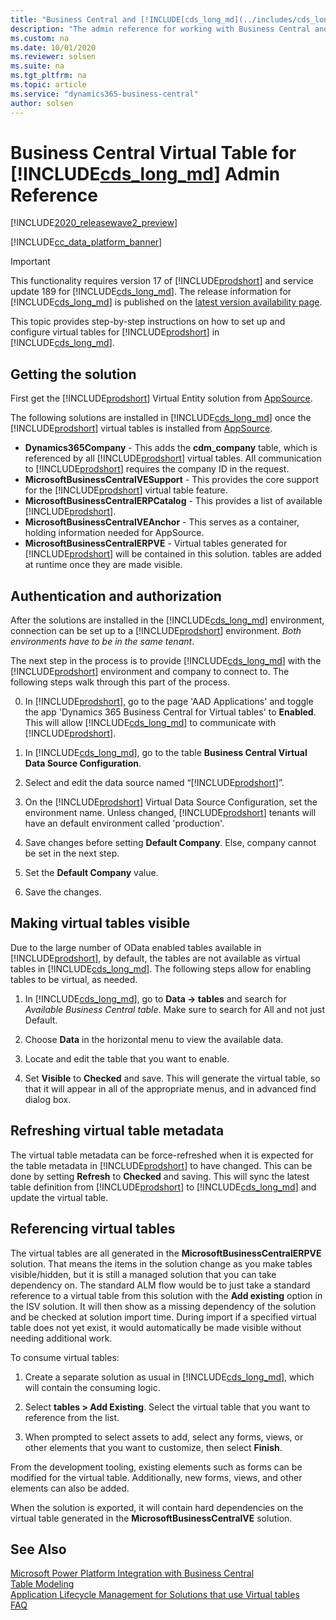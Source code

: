 ```yaml
---
title: "Business Central and [!INCLUDE[cds_long_md](../includes/cds_long_md.md)] admin reference"
description: "The admin reference for working with Business Central and Microsoft Dataverse tables"
ms.custom: na
ms.date: 10/01/2020
ms.reviewer: solsen
ms.suite: na
ms.tgt_pltfrm: na
ms.topic: article
ms.service: "dynamics365-business-central"
author: solsen
---
```


# Business Central Virtual Table for [!INCLUDE[cds_long_md](../includes/cds_long_md.md)] Admin Reference

[!INCLUDE[2020_releasewave2_preview](../includes/2020_releasewave2_preview.md)]

[!INCLUDE[cc_data_platform_banner](../includes/cc_data_platform_banner.md)]

> [!IMPORTANT]  
> This functionality requires version 17 of [!INCLUDE[prodshort](../developer/includes/prodshort.md)] and service update 189 for [!INCLUDE[cds_long_md](../includes/cds_long_md.md)]. The release information for [!INCLUDE[cds_long_md](../includes/cds_long_md.md)] is published on the [latest version availability page](https://docs.microsoft.com/business-applications-release-notes/dynamics/released-versions/dynamics-365ce#all-version-availability).

This topic provides step-by-step instructions on how to set up and configure virtual tables for [!INCLUDE[prodshort](../developer/includes/prodshort.md)] in [!INCLUDE[cds_long_md](../includes/cds_long_md.md)].

## Getting the solution
First get the [!INCLUDE[prodshort](../developer/includes/prodshort.md)] Virtual Entity solution from [AppSource](https://appsource.microsoft.com/en-us/product/dynamics-365/microsoftdynsmb.businesscentral_virtualentity). 

The following solutions are installed in [!INCLUDE[cds_long_md](../includes/cds_long_md.md)] once the [!INCLUDE[prodshort](../developer/includes/prodshort.md)] virtual tables is installed from [AppSource](https://appsource.microsoft.com/en-us/product/dynamics-365/microsoftdynsmb.businesscentral_virtualentity).

- **Dynamics365Company** - This adds the **cdm_company** table, which is referenced by all [!INCLUDE[prodshort](../developer/includes/prodshort.md)] virtual tables. All communication to [!INCLUDE[prodshort](../developer/includes/prodshort.md)] requires the company ID in the request. 
- **MicrosoftBusinessCentralVESupport** - This provides the core support for the [!INCLUDE[prodshort](../developer/includes/prodshort.md)] virtual table feature.
- **MicrosoftBusinessCentralERPCatalog** - This provides a list of available [!INCLUDE[prodshort](../developer/includes/prodshort.md)].
- **MicrosoftBusinessCentralVEAnchor** - This serves as a container, holding information needed for AppSource. 
- **MicrosoftBusinessCentralERPVE** - Virtual tables generated for [!INCLUDE[prodshort](../developer/includes/prodshort.md)] will be contained in this solution. tables are added at runtime once they are made visible.

## Authentication and authorization

After the solutions are installed in the [!INCLUDE[cds_long_md](../includes/cds_long_md.md)] environment, connection can be set up to a [!INCLUDE[prodshort](../developer/includes/prodshort.md)] environment. *Both environments have to be in the same tenant*.  

The next step in the process is to provide [!INCLUDE[cds_long_md](../includes/cds_long_md.md)] with the [!INCLUDE[prodshort](../developer/includes/prodshort.md)] environment and company to connect to. The following steps walk through this part of the process.

0. In [!INCLUDE[prodshort](../developer/includes/prodshort.md)], go to the page 'AAD Applications' and toggle the app 'Dynamics 365 Business Central for Virtual tables' to **Enabled**. This will allow [!INCLUDE[cds_long_md](../includes/cds_long_md.md)] to communicate with [!INCLUDE[prodshort](../developer/includes/prodshort.md)].

1. In [!INCLUDE[cds_long_md](../includes/cds_long_md.md)], go to the table **Business Central Virtual Data Source Configuration**.

2. Select and edit the data source named “[!INCLUDE[prodshort](../developer/includes/prodshort.md)]”.

3. On the [!INCLUDE[prodshort](../developer/includes/prodshort.md)] Virtual Data Source Configuration, set the environment name. Unless changed, [!INCLUDE[prodshort](../developer/includes/prodshort.md)] tenants will have an default environment called 'production'.

4. Save changes before setting **Default Company**. Else, company cannot be set in the next step.

5. Set the **Default Company** value. 

6. Save the changes.

## Making virtual tables visible

Due to the large number of OData enabled tables available in [!INCLUDE[prodshort](../developer/includes/prodshort.md)], by default, the tables are not available as virtual tables in [!INCLUDE[cds_long_md](../includes/cds_long_md.md)]. The following steps allow for enabling tables to be virtual, as needed.

1. In [!INCLUDE[cds_long_md](../includes/cds_long_md.md)], go to **Data -> tables** and search for *Available Business Central table*. Make sure to search for All and not just Default.

2. Choose **Data** in the horizontal menu to view the available data.

3. Locate and edit the table that you want to enable.

4. Set **Visible** to **Checked** and save. This will generate the virtual table, so that it will appear in all of the appropriate menus, and in advanced find dialog box.

## Refreshing virtual table metadata

The virtual table metadata can be force-refreshed when it is expected for the table metadata in [!INCLUDE[prodshort](../developer/includes/prodshort.md)] to have changed. This can be done by setting **Refresh** to **Checked** and saving. This will sync the latest table definition from [!INCLUDE[prodshort](../developer/includes/prodshort.md)] to [!INCLUDE[cds_long_md](../includes/cds_long_md.md)] and update the virtual table.

## Referencing virtual tables

The virtual tables are all generated in the **MicrosoftBusinessCentralERPVE** solution. That means the items in the solution change as you make tables visible/hidden, but it is still a managed solution that you can take dependency on. The standard ALM flow would be to just take a standard reference to a virtual table from this solution with the **Add existing** option in the ISV solution. It will then show as a missing dependency of the solution and be checked at solution import time. During import if a specified virtual table does not yet exist, it would automatically be made visible without needing additional work.

To consume virtual tables:

1. Create a separate solution as usual in [!INCLUDE[cds_long_md](../includes/cds_long_md.md)], which will contain the consuming logic.

2. Select **tables \> Add Existing**. Select the virtual table that you want to reference from the list.

3. When prompted to select assets to add, select any forms, views, or other elements that you want to customize, then select **Finish**.

From the development tooling, existing elements such as forms can be modified for the virtual table. Additionally, new forms, views, and other elements can also be added.

When the solution is exported, it will contain hard dependencies on the virtual table generated in the **MicrosoftBusinessCentralVE** solution.

## See Also

[Microsoft Power Platform Integration with Business Central](powerplat-overview.md)  
[Table Modeling](powerplat-entity-modeling.md)  
[Application Lifecycle Management for Solutions that use Virtual tables](powerplat-app-lifecycle-management.md)  
[FAQ](powerplat-faq.md)  
